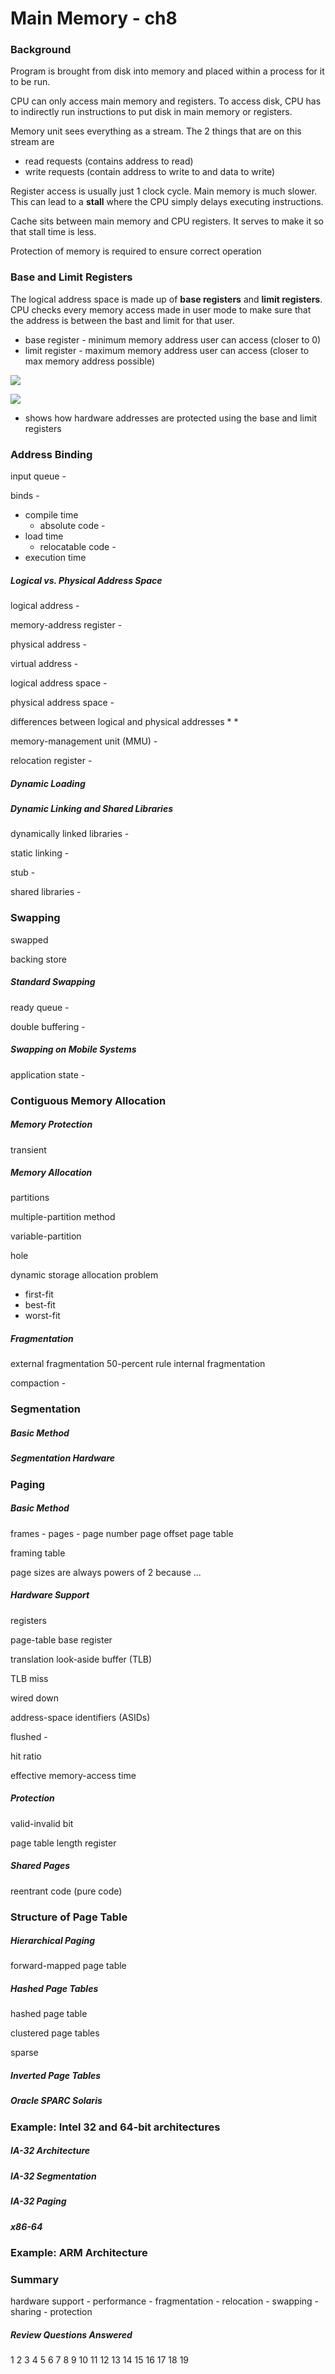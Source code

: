 Main Memory - ch8
==================
### Background
Program is brought from disk into memory and placed within a process for it to be run.

CPU can only access main memory and registers. To access disk, CPU has to indirectly run instructions to put disk in main memory or registers.

Memory unit sees everything as a stream. The 2 things that are on this stream are  
  * read requests (contains address to read)
  * write requests (contain address to write to and data to write)

Register access is usually just 1 clock cycle. Main memory is much slower. This can lead to a **stall** where the CPU simply delays executing instructions.

Cache sits between main memory and CPU registers. It serves to make it so that stall time is less.

Protection of memory is required to ensure correct operation

### Base and Limit Registers
The logical address space is made up of **base registers** and **limit registers**. CPU checks every memory access made in user mode to make sure that the address is between the bast and limit for that user.
  * base register - minimum memory address user can access (closer to 0)
  * limit register - maximum memory address user can access (closer to max memory address possible)

![](ch_8-images/7b87ef1e5bab906412d1c588973ade50.png)


![](ch_8-images/15ba22bf118465ce9fc3b6228197fd6d.png)
  * shows how hardware addresses are protected using the base and limit registers  


### Address Binding


input queue -

binds -

* compile time
  * absolute code -
* load time
  * relocatable code -
* execution time

##### Logical vs. Physical Address Space
logical address -

memory-address register -

physical address -

virtual address -

logical address space -

physical address space -


differences between logical and physical addresses
  *
  *

memory-management unit (MMU) -

relocation register -

##### Dynamic Loading
##### Dynamic Linking and Shared Libraries
dynamically linked libraries -

static linking -

stub -

shared libraries -

### Swapping
swapped

backing store

##### Standard Swapping
ready queue -

double buffering -

##### Swapping on Mobile Systems
application state -
### Contiguous Memory Allocation

##### Memory Protection
transient

##### Memory Allocation
partitions

multiple-partition method

variable-partition

hole

dynamic storage allocation problem

* first-fit
* best-fit
* worst-fit

##### Fragmentation
external fragmentation
50-percent rule
internal fragmentation

compaction -

### Segmentation
##### Basic Method
##### Segmentation Hardware
### Paging

##### Basic Method
frames -
pages -
page number
page offset
page table

framing table


page sizes are always powers of 2 because ...

##### Hardware Support

registers

page-table base register

translation look-aside buffer (TLB)

TLB miss

wired down

address-space identifiers (ASIDs)

flushed -

hit ratio

effective memory-access time

##### Protection
valid-invalid bit

page table length register
##### Shared Pages

reentrant code (pure code)


### Structure of Page Table

##### Hierarchical Paging

forward-mapped page table

##### Hashed Page Tables
hashed page table

clustered page tables

sparse

##### Inverted Page Tables

##### Oracle SPARC Solaris
### Example: Intel 32 and 64-bit architectures
##### IA-32 Architecture
##### IA-32 Segmentation
##### IA-32 Paging

##### x86-64
### Example: ARM Architecture

### Summary
hardware support -
performance -
fragmentation -
relocation -
swapping -
sharing -
protection


##### Review Questions Answered
1
2
3
4
5
6
7
8
9
10
11
12
13
14
15
16
17
18
19
